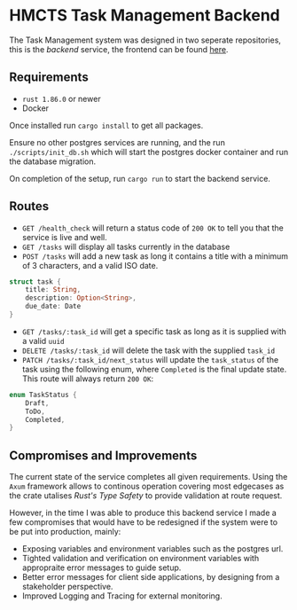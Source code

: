 # HMCTS Task Management Backend

The Task Management system was designed in two seperate repositories, this is the *backend* service, the frontend can be found [here](https://github.com/zeldow010/dts-dev-challenge-frontend).

## Requirements
- `rust 1.86.0` or newer
- Docker

Once installed run `cargo install` to get all packages.

Ensure no other postgres services are running, and the run `./scripts/init_db.sh` which will start the postgres docker container and run the database migration.

On completion of the setup, run `cargo run` to start the backend service.

## Routes

- `GET /health_check` will return a status code of `200 OK` to tell you that the service is live and well.
- `GET /tasks` will display all tasks currently in the database
- `POST /tasks` will add a new task as long it contains a title with a minimum of 3 characters, and a valid ISO date.

```rust
struct task {
    title: String,
    description: Option<String>,
    due_date: Date
}
```
- `GET /tasks/:task_id` will get a specific task as long as it is supplied with a valid `uuid`
- `DELETE /tasks/:task_id` will delete the task with the supplied `task_id`
- `PATCH /tasks/:task_id/next_status` will update the `task_status` of the task using the following enum, where `Completed` is the final update state. This route will always return `200 OK`:
```rust
enum TaskStatus {
    Draft,
    ToDo,
    Completed,
}
```
## Compromises and Improvements

The current state of the service completes all given requirements. Using the `Axum` framework allows to continous operation covering most edgecases as the crate utalises *Rust's Type Safety* to provide validation at route request.

However, in the time I was able to produce this backend service I made a few compromises that would have to be redesigned if the system were to be put into production, mainly:

- Exposing variables and environment variables such as the postgres url.
- Tighted validation and verification on environment variables with appropraite error messages to guide setup.
- Better error messages for client side applications, by designing from a stakeholder perspective.
- Improved Logging and Tracing for external monitoring.
